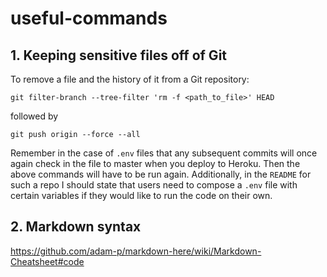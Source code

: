 # useful-commands

## 1. Keeping sensitive files off of Git

To remove a file and the history of it from a Git repository:
```
git filter-branch --tree-filter 'rm -f <path_to_file>' HEAD
```
followed by
```
git push origin --force --all
```

Remember in the case of `.env` files that any subsequent commits will once again check in the file to master when you deploy to Heroku. Then the above commands will have to be run again. Additionally, in the `README` for such a repo I should state that users need to compose a `.env` file with certain variables if they would like to run the code on their own.

## 2. Markdown syntax

https://github.com/adam-p/markdown-here/wiki/Markdown-Cheatsheet#code
